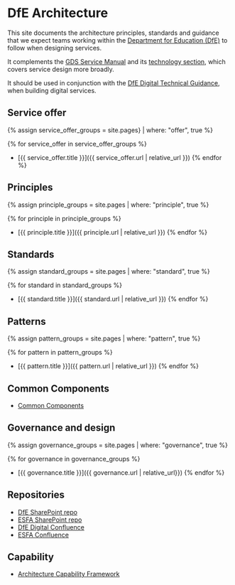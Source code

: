 # DfE Architecture
This site documents the architecture principles, standards and guidance that we expect teams working
within the [Department for Education (DfE)](https://www.gov.uk/government/organisations/department-for-education)
to follow when designing services.

It complements the [GDS Service Manual](https://www.gov.uk/service-manual) and its
[technology section](https://www.gov.uk/service-manual/technology),
which covers service design more broadly.

It should be used in conjunction with the
[DfE Digital Technical Guidance](https://dfe-digital.github.io/technology-guidance),
when building digital services.

## Service offer

  {% assign service_offer_groups = site.pages}
    | where: "offer", true %}

  {% for service_offer in service_offer_groups %}
  - [{{ service_offer.title }}]({{ service_offer.url | relative_url }})
  {% endfor %}

## Principles

{% assign principle_groups = site.pages
  | where: "principle", true %}

{% for principle in principle_groups %}
- [{{ principle.title }}]({{ principle.url | relative_url }})
{% endfor %}

## Standards

{% assign standard_groups = site.pages
  | where: "standard", true %}

{% for standard in standard_groups %}
- [{{ standard.title }}]({{ standard.url | relative_url }})
{% endfor %}

## Patterns

{% assign pattern_groups = site.pages
  | where: "pattern", true %}

{% for pattern in pattern_groups %}
- [{{ pattern.title }}]({{ pattern.url | relative_url }})
{% endfor %}

## Common Components ##

- [Common Components](common-components/)

## Governance and design

  {% assign governance_groups = site.pages
    | where: "governance", true %}

  {% for governance in governance_groups %}
  - [{{ governance.title }}]({{ governance.url | relative_url}})
  {% endfor %}

## Repositories

- [DfE SharePoint repo](https://educationgovuk.sharepoint.com/sites/gp/WorkplaceDocuments)
- [ESFA SharePoint repo](https://educationgovuk.sharepoint.com/sites/ops-cto/strategyandarchitecture)
- [DfE Digital Confluence](https://dfedigital.atlassian.net)
- [ESFA Confluence](https://skillsfundingagency.atlassian.net)

## Capability

- [Architecture Capability Framework](capability/architecture-capability-framework.md)
